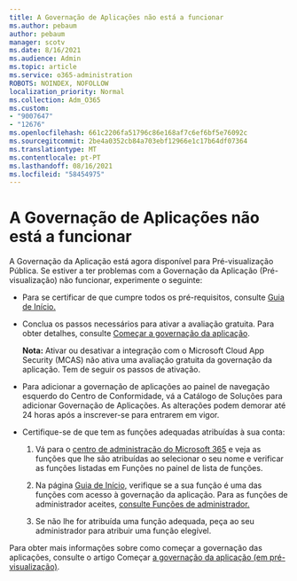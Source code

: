 ```yaml
---
title: A Governação de Aplicações não está a funcionar
ms.author: pebaum
author: pebaum
manager: scotv
ms.date: 8/16/2021
ms.audience: Admin
ms.topic: article
ms.service: o365-administration
ROBOTS: NOINDEX, NOFOLLOW
localization_priority: Normal
ms.collection: Adm_O365
ms.custom:
- "9007647"
- "12676"
ms.openlocfilehash: 661c2206fa51796c86e168af7c6ef6bf5e76092c
ms.sourcegitcommit: 2be4a0352cb84a703ebf12966e1c17b64df07364
ms.translationtype: MT
ms.contentlocale: pt-PT
ms.lasthandoff: 08/16/2021
ms.locfileid: "58454975"
---
```

# <a name="app-governance-is-not-working"></a>A Governação de Aplicações não está a funcionar

A Governação da Aplicação está agora disponível para Pré-visualização Pública. Se estiver a ter problemas com a Governação da Aplicação (Pré-visualização) não funcionar, experimente o seguinte:

- Para se certificar de que cumpre todos os pré-requisitos, consulte [Guia de Início.](https://docs.microsoft.com/microsoft-365/compliance/app-governance-get-started)

- Conclua os passos necessários para ativar a avaliação gratuita. Para obter detalhes, consulte [Começar a governação da aplicação](https://docs.microsoft.com/microsoft-365/compliance/app-governance-get-started#add-app-governance-to-your-microsoft-365-account). 

    **Nota:** Ativar ou desativar a integração com o Microsoft Cloud App Security (MCAS) não ativa uma avaliação gratuita da governação da aplicação. Tem de seguir os passos de ativação.

- Para adicionar a governação de aplicações ao painel de navegação esquerdo do Centro de Conformidade, vá a Catálogo de Soluções para adicionar Governação de Aplicações. As alterações podem demorar até 24 horas após a inscrever-se para entrarem em vigor.

- Certifique-se de que tem as funções adequadas atribuídas à sua conta:

    1. Vá para o [centro de administração do Microsoft 365](https://admin.microsoft.com/Adminportal/Home#/users) e veja as funções que lhe são atribuídas ao selecionar o  seu nome e verificar as funções listadas em Funções no painel de lista de funções.

    1. Na página [Guia de Início,](https://aka.ms/appgovernancepreview) verifique se a sua função é uma das funções com acesso à governação da aplicação. Para as funções de administrador aceites, [consulte Funções de administrador.](https://docs.microsoft.com/microsoft-365/compliance/app-governance-get-started#administrator-roles) 

    1. Se não lhe for atribuída uma função adequada, peça ao seu administrador para atribuir uma função elegível.

Para obter mais informações sobre como começar a governação das aplicações, consulte o artigo Começar [a governação da aplicação (em pré-visualização)](https://docs.microsoft.com/microsoft-365/compliance/app-governance-get-started).
